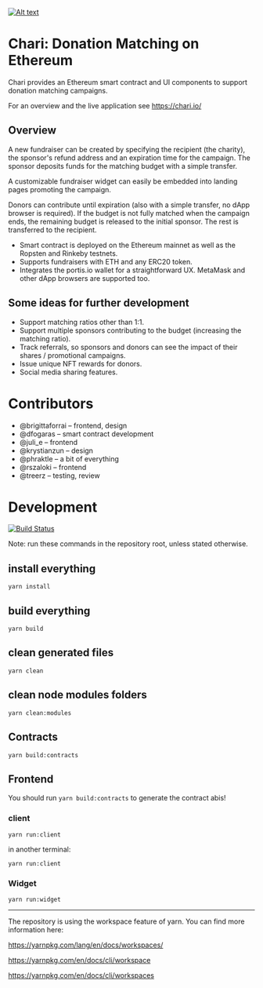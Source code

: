 [![Alt text](https://img.youtube.com/vi/IfN_VqCQxoo/1.jpg)](https://youtu.be/IfN_VqCQxoo)

# Chari: Donation Matching on Ethereum

Chari provides an Ethereum smart contract and UI components to support donation matching campaigns.

For an overview and the live application see https://chari.io/

## Overview
A new fundraiser can be created by specifying the recipient (the charity), the sponsor's refund address and an expiration time for the campaign. The sponsor deposits funds for the matching budget with a simple transfer.

A customizable fundraiser widget can easily be embedded into landing pages promoting the campaign.

Donors can contribute until expiration (also with a simple transfer, no dApp browser is required). If the budget is not fully matched when the campaign ends, the remaining budget is released to the initial sponsor. The rest is transferred to the recipient.

* Smart contract is deployed on the Ethereum mainnet as well as the Ropsten and Rinkeby testnets.
* Supports fundraisers with ETH and any ERC20 token.
* Integrates the portis.io wallet for a straightforward UX. MetaMask and other dApp browsers are supported too.

## Some ideas for further development
* Support matching ratios other than 1:1. 
* Support multiple sponsors contributing to the budget (increasing the matching ratio).
* Track referrals, so sponsors and donors can see the impact of their shares / promotional campaigns.
* Issue unique NFT rewards for donors.
* Social media sharing features.


# Contributors

* @brigittaforrai – frontend, design
* @dfogaras – smart contract development
* @juli_e – frontend
* @krystianzun – design
* @phraktle – a bit of everything
* @rszaloki – frontend
* @treerz – testing, review


# Development

[![Build Status](https://travis-ci.org/DecentLabs/chari.svg?branch=master)](https://travis-ci.org/DecentLabs/chari)

Note: run these commands in the repository root, unless stated otherwise. 

## install everything
```
yarn install
```


## build everything
```
yarn build
```

## clean generated files
```
yarn clean
```

## clean node modules folders
```
yarn clean:modules
```

## Contracts

```
yarn build:contracts
```

## Frontend

You should run `yarn build:contracts` to generate the contract abis!

### client
```
yarn run:client
```
in another terminal:
```
yarn run:client
```

### Widget
```
yarn run:widget
```

---
The repository is using the workspace feature of yarn. 
You can find more information here:

https://yarnpkg.com/lang/en/docs/workspaces/

https://yarnpkg.com/en/docs/cli/workspace

https://yarnpkg.com/en/docs/cli/workspaces
